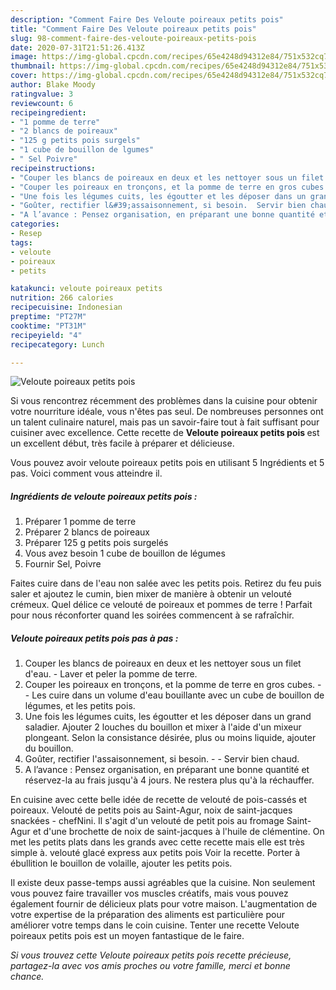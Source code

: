 ```yaml
---
description: "Comment Faire Des Veloute poireaux petits pois"
title: "Comment Faire Des Veloute poireaux petits pois"
slug: 98-comment-faire-des-veloute-poireaux-petits-pois
date: 2020-07-31T21:51:26.413Z
image: https://img-global.cpcdn.com/recipes/65e4248d94312e84/751x532cq70/veloute-poireaux-petits-pois-photo-principale-de-la-recette.jpg
thumbnail: https://img-global.cpcdn.com/recipes/65e4248d94312e84/751x532cq70/veloute-poireaux-petits-pois-photo-principale-de-la-recette.jpg
cover: https://img-global.cpcdn.com/recipes/65e4248d94312e84/751x532cq70/veloute-poireaux-petits-pois-photo-principale-de-la-recette.jpg
author: Blake Moody
ratingvalue: 3
reviewcount: 6
recipeingredient:
- "1 pomme de terre"
- "2 blancs de poireaux"
- "125 g petits pois surgels"
- "1 cube de bouillon de lgumes"
- " Sel Poivre"
recipeinstructions:
- "Couper les blancs de poireaux en deux et les nettoyer sous un filet d&#39;eau. Laver et peler la pomme de terre."
- "Couper les poireaux en tronçons, et la pomme de terre en gros cubes.  Les cuire dans un volume d&#39;eau bouillante avec un cube de bouillon de légumes, et les petits pois."
- "Une fois les légumes cuits, les égoutter et les déposer dans un grand saladier. Ajouter 2 louches du bouillon et mixer à l&#39;aide d&#39;un mixeur plongeant. Selon la consistance désirée, plus ou moins liquide, ajouter du bouillon."
- "Goûter, rectifier l&#39;assaisonnement, si besoin.  Servir bien chaud."
- "A l’avance : Pensez organisation, en préparant une bonne quantité et réservez-la au frais jusqu&#39;à 4 jours. Ne restera plus qu&#39;à la réchauffer."
categories:
- Resep
tags:
- veloute
- poireaux
- petits

katakunci: veloute poireaux petits 
nutrition: 266 calories
recipecuisine: Indonesian
preptime: "PT27M"
cooktime: "PT31M"
recipeyield: "4"
recipecategory: Lunch

---
```



![Veloute poireaux petits pois](https://img-global.cpcdn.com/recipes/65e4248d94312e84/751x532cq70/veloute-poireaux-petits-pois-photo-principale-de-la-recette.jpg)

Si vous rencontrez récemment des problèmes dans la cuisine pour obtenir votre nourriture idéale, vous n'êtes pas seul. De nombreuses personnes ont un talent culinaire naturel, mais pas un savoir-faire tout à fait suffisant pour cuisiner avec excellence. Cette recette de <strong> Veloute poireaux petits pois </strong> est un excellent début, très facile à préparer et délicieuse.

<!--inarticleads1-->

Vous pouvez avoir veloute poireaux petits pois en utilisant 5 Ingrédients et 5 pas. Voici comment vous atteindre il.

##### Ingrédients de veloute poireaux petits pois :

1. Préparer 1 pomme de terre
1. Préparer 2 blancs de poireaux
1. Préparer 125 g petits pois surgelés
1. Vous avez besoin 1 cube de bouillon de légumes
1. Fournir  Sel, Poivre


Faites cuire dans de l&#39;eau non salée avec les petits pois. Retirez du feu puis saler et ajoutez le cumin, bien mixer de manière à obtenir un velouté crémeux. Quel délice ce velouté de poireaux et pommes de terre ! Parfait pour nous réconforter quand les soirées commencent à se rafraîchir. 

<!--inarticleads2-->

##### Veloute poireaux petits pois pas à pas :

1. Couper les blancs de poireaux en deux et les nettoyer sous un filet d&#39;eau. - Laver et peler la pomme de terre.
1. Couper les poireaux en tronçons, et la pomme de terre en gros cubes. -  - Les cuire dans un volume d&#39;eau bouillante avec un cube de bouillon de légumes, et les petits pois.
1. Une fois les légumes cuits, les égoutter et les déposer dans un grand saladier. Ajouter 2 louches du bouillon et mixer à l&#39;aide d&#39;un mixeur plongeant. Selon la consistance désirée, plus ou moins liquide, ajouter du bouillon.
1. Goûter, rectifier l&#39;assaisonnement, si besoin. -  - Servir bien chaud.
1. A l’avance : Pensez organisation, en préparant une bonne quantité et réservez-la au frais jusqu&#39;à 4 jours. Ne restera plus qu&#39;à la réchauffer.


En cuisine avec cette belle idée de recette de velouté de pois-cassés et poireaux. Velouté de petits pois au Saint-Agur, noix de saint-jacques snackées - chefNini. Il s&#39;agit d&#39;un velouté de petit pois au fromage Saint-Agur et d&#39;une brochette de noix de saint-jacques à l&#39;huile de clémentine. On met les petits plats dans les grands avec cette recette mais elle est très simple à. velouté glacé express aux petits pois Voir la recette. Porter à ébullition le bouillon de volaille, ajouter les petits pois. 

<!--inarticleads1-->

<p>
Il existe deux passe-temps aussi agréables que la cuisine. Non seulement vous pouvez faire travailler vos muscles créatifs, mais vous pouvez également fournir de délicieux plats pour votre maison. L'augmentation de votre expertise de la préparation des aliments est particulière pour améliorer votre temps dans le coin cuisine. Tenter une recette Veloute poireaux petits pois est un moyen fantastique de le faire.
</p>

<p>
<i>Si vous trouvez cette Veloute poireaux petits pois recette précieuse, partagez-la avec vos amis proches ou votre famille, merci et bonne chance.</i>
</p>
